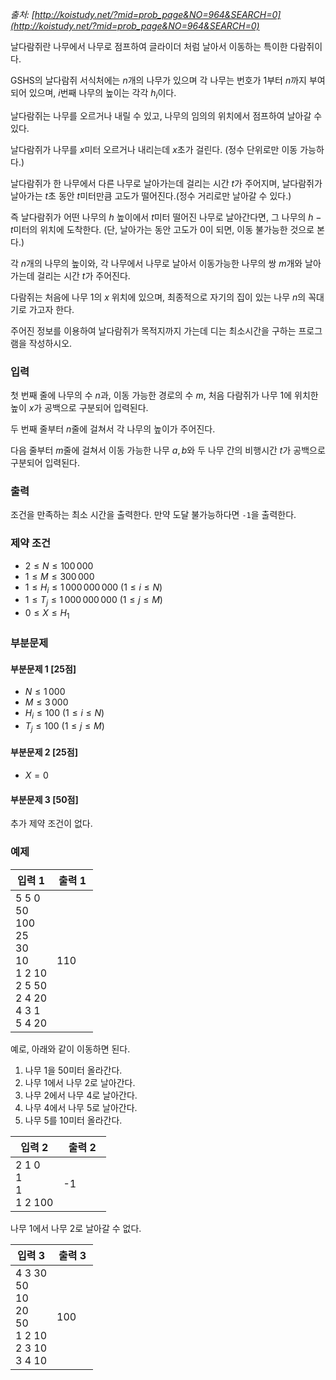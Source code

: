 *출처: [http://koistudy.net/?mid=prob_page&NO=964&SEARCH=0](http://koistudy.net/?mid=prob_page&NO=964&SEARCH=0)*

날다람쥐란 나무에서 나무로 점프하여 글라이더 처럼 날아서 이동하는 특이한 다람쥐이다.

GSHS의 날다람쥐 서식처에는 $n$개의 나무가 있으며 각 나무는 번호가 1부터 $n$까지 부여되어 있으며, $i$번째 나무의 높이는 각각 $h_i$이다.

날다람쥐는 나무를 오르거나 내릴 수 있고, 나무의 임의의 위치에서 점프하여 날아갈 수 있다.

날다람쥐가 나무를 $x$미터 오르거나 내리는데 $x$초가 걸린다. (정수 단위로만 이동 가능하다.)

날다람쥐가 한 나무에서 다른 나무로 날아가는데 걸리는 시간 $t$가 주어지며, 날다람쥐가 날아가는 $t$초 동안 $t$미터만큼 고도가 떨어진다.(정수 거리로만 날아갈 수 있다.)

즉 날다람쥐가 어떤 나무의 $h$ 높이에서 $t$미터 떨어진 나무로 날아간다면, 그 나무의 $h-t$미터의 위치에 도착한다. (단, 날아가는 동안 고도가 $0$이 되면, 이동 불가능한 것으로 본다.)

각 $n$개의 나무의 높이와, 각 나무에서 나무로 날아서 이동가능한 나무의 쌍 $m$개와 날아가는데 걸리는 시간 $t$가 주어진다.

다람쥐는 처음에 나무 1의 $x$ 위치에 있으며, 최종적으로 자기의 집이 있는 나무 $n$의 꼭대기로 가고자 한다.

주어진 정보를 이용하여 날다람쥐가 목적지까지 가는데 디는 최소시간을 구하는 프로그램을 작성하시오.

### 입력

첫 번째 줄에 나무의 수 $n$과, 이동 가능한 경로의 수 $m$, 처음 다람쥐가 나무 1에 위치한 높이 $x$가 공백으로 구분되어 입력된다.

두 번째 줄부터 $n$줄에 걸쳐서 각 나무의 높이가 주어진다.

다음 줄부터 $m$줄에 걸쳐서 이동 가능한 나무 $a, b$와 두 나무 간의 비행시간 $t$가 공백으로 구분되어 입력된다.

### 출력

조건을 만족하는 최소 시간을 출력한다. 만약 도달 불가능하다면 `-1`을 출력한다.

### 제약 조건

* $2 \le N \le 100\,000$
* $1 \le M \le 300\,000$
* $1 \le H_i \le 1\,000\,000\,000$ ($1 \le i\le N$)
* $1 \le T_j \le 1\,000\,000\,000$ ($1 \le j\le M$)
* $0 \le X \le H_1$

### 부분문제

#### 부분문제 1 [25점]

* $N \le 1\,000$
* $M \le 3\,000$
* $H_i \le 100$ ($1 \le i \le N$)
* $T_j \le 100$ ($1 \le j \le M$)

#### 부분문제 2 [25점]

* $X = 0$

#### 부분문제 3 [50점]

추가 제약 조건이 없다.

### 예제

<table class="table table-bordered table-condensed">
 <thead>
  <tr>
   <th>입력 1</th>
   <th>출력 1</th>
  </tr>
 </thead>
 <tbody>
  <tr>
   <td class="code-font" style="width: 50%;">5 5 0<br>
50<br>
100<br>
25<br>
30<br>
10<br>
1 2 10<br>
2 5 50<br>
2 4 20<br>
4 3 1<br>
5 4 20</td>
   <td class="code-font">110</td>
  </tr>
 </tbody>
</table>

예로, 아래와 같이 이동하면 된다.

1. 나무 1을 50미터 올라간다.
2. 나무 1에서 나무 2로 날아간다.
3. 나무 2에서 나무 4로 날아간다.
4. 나무 4에서 나무 5로 날아간다.
5. 나무 5를 10미터 올라간다.

<table class="table table-bordered table-condensed">
 <thead>
  <tr>
   <th>입력 2</th>
   <th>출력 2</th>
  </tr>
 </thead>
 <tbody>
  <tr>
   <td class="code-font" style="width: 50%;">2 1 0<br>
1<br>
1<br>
1 2 100</td>
   <td class="code-font">-1</td>
  </tr>
 </tbody>
</table>

나무 1에서 나무 2로 날아갈 수 없다.

<table class="table table-bordered table-condensed">
 <thead>
  <tr>
   <th>입력 3</th>
   <th>출력 3</th>
  </tr>
 </thead>
 <tbody>
  <tr>
   <td class="code-font" style="width: 50%;">4 3 30<br>
50<br>
10<br>
20<br>
50<br>
1 2 10<br>
2 3 10<br>
3 4 10</td>
   <td class="code-font">100</td>
  </tr>
 </tbody>
</table>
